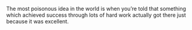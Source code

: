 

The most poisonous idea in the world is when you’re told that something which achieved success through
lots of hard work actually got there just because it was excellent.